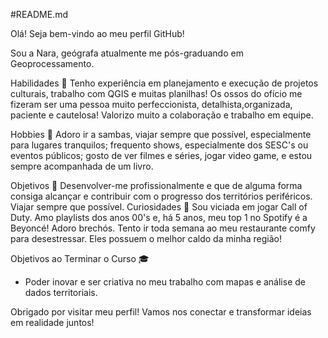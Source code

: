 #README.md

Olá! 
Seja bem-vindo ao meu perfil GitHub!

Sou a Nara, geógrafa atualmente me pós-graduando em Geoprocessamento.

Habilidades 💼
Tenho experiência em planejamento e execução de projetos culturais, trabalho com QGIS e muitas planilhas! 
Os ossos do ofício me fizeram ser uma pessoa muito perfeccionista, detalhista,organizada, paciente e cautelosa!
Valorizo muito a colaboração e trabalho em equipe.

Hobbies 🎉
Adoro ir a sambas, viajar sempre que possível, especialmente para lugares tranquilos; frequento shows, especialmente dos SESC's ou eventos públicos; gosto de ver filmes e séries, jogar video game, e estou sempre acompanhada de um livro.

Objetivos 🎯
Desenvolver-me profissionalmente e que de alguma forma consiga alcançar e contribuir com o progresso dos territórios periféricos.
Viajar sempre que possível.
Curiosidades 🎉
Sou viciada em jogar Call of Duty.
Amo playlists dos anos 00's e, há 5 anos, meu top 1 no Spotify é a Beyoncé!
Adoro brechós.
Tento ir toda semana ao meu restaurante comfy para desestressar. Eles possuem o melhor caldo da minha região!

Objetivos ao Terminar o Curso 🎓
- Poder inovar e ser criativa no meu trabalho com mapas e análise de dados territoriais.


Obrigado por visitar meu perfil! 
Vamos nos conectar e transformar ideias em realidade juntos!



